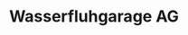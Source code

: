 ---
title: "Wasserfluhgarage AG"
url: /oberhelfenschwil-lichtensteig/wasserfluhgarage-ag/
shop: Autohaus
---